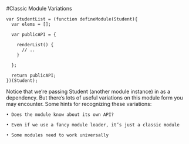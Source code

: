 #Classic Module Variations

```
var StudentList = (function defineModule(Student){
  var elems = [];

  var publicAPI = {
    
    renderList() {
      // ..
    }

  };

  return publicAPI;
})(Student);
```

Notice that we’re passing Student (another module instance)
in as a dependency. But there’s lots of useful variations on this
module form you may encounter. Some hints for recognizing
these variations:

    • Does the module know about its own API?

    • Even if we use a fancy module loader, it’s just a classic module

    • Some modules need to work universally


